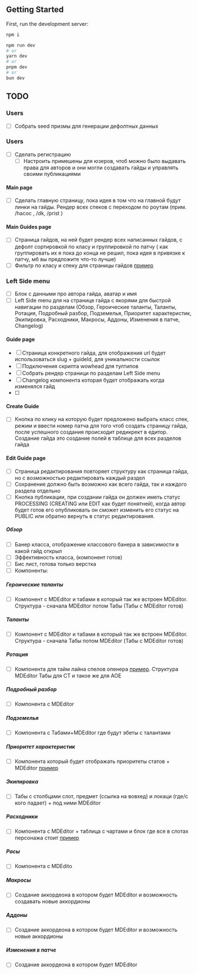 ## Getting Started
First, run the development server:

```bash
npm i

npm run dev
# or
yarn dev
# or
pnpm dev
# or
bun dev
```

## TODO

### Users
 - [ ] Собрать seed призмы для генерации дефолтных данных

### Users
 - [ ] Сделать регистрацию
	 - [ ] Настроить примешены для юзеров, чтоб можно было выдавать права для авторов и они могли создавать гайды и управлять своими публикациями 
 
#### Main page
- [ ] Сделать главную страницу, пока идея в том что на главной будут линки на гайды. Рендер всех спеков с переходом по роутам (прим. /hacoc , /dk, /prist )

#### Main Guides page
- [ ] Страница гайдов, на ней будет рендер всех написанных гайдов, с дефолт сортировкой по класу и группировкой по патчу ( как группировать их я пока до конца не решил, пока идея в привязке к патчу, мб вы предложите что-то лучше) 
- [ ] Фильтр по класу и спеку для страницы гайдов [пример](https://imgur.com/a2wo3lK) 
 
### Left Side menu
- [ ]  Блок с данными про автора гайда, аватар и имя
- [ ] Left Side menu для на странице гайда  с якорями для быстрой навигации по разделам (Обзор, Героические таланты, Таланты, Ротация, Подробный разбор, Подземелья, Приоритет характеристик, Экипировка, Расходники, Макросы, Аддоны, Изменения в патче, Changelog)

#### Guide page
- [ ] Страница конкретного гайда, для отображения url будет использоваться slug + guideId, для уникальности ссылок 
- [ ] Подключения скрипта wowhead для тултипов
- [ ] Собрать рендер страници по разделам Left Side menu
- [ ] Changelog компонента которая будет отображать когда изменялся гайд
- [ ] 
#### Create Guide
- [ ] Кнопка по клику на которую будет предложено выбрать класс спек, режим и ввести номер патча для того чтоб создать страницу гайда, после успешного создания происходит редикрект в едитор. Создание гайда это создание полей в таблице для всех разделов гайда

#### Edit Guide page
- [ ]  Страница редактирования повторяет структуру как страница гайда, но с возможностью редактировать каждый раздел
- [ ] Сохранение должно быть возможно как всего гайда, так и каждого раздела отдельно
- [ ] Кнопка публикации, при создании гайда он должен иметь статус PROCESSING (CREATING или EDIT как будет понятней), когда автор будет готов его опубликовать он сможет изменить его статус на PUBLIC или обратно вернуть в статус редактирования.
##### Обзор
- [ ] Банер класса, отображение классового банера в зависимости в какой гайд открыл
- [ ] Эффективность класса, (компонент готов)
- [ ] Бис лист, готова только верстка
- [ ] Компоненты:
#####  Героические таланты
- [ ] Компонент с MDEditor и табами в который так же встроен MDEditor. Структура - сначала MDEditor  потом Табы (Табы с MDEditor готов)
##### Таланты
- [ ] Компонент с MDEditor и табами в который так же встроен MDEditor. Структура - сначала Табы потом MDEditor  (Табы с MDEditor готов)
##### Ротация
- [ ] Компонента для тайм лайна спелов опенера [пример](https://imgur.com/ULsWWac). Структура MDEditor Табы для СТ и такое же для АОЕ
##### Подробный разбор
- [ ] Компонента с MDEditor 
##### Подземелья
- [ ] Компонента с Табами+MDEditor где будут эбеты с талантами
##### Приоритет характеристик
- [ ] Компонента который будет отображать приоритеты статов + MDEditor [пример](https://imgur.com/undefined) 
##### Экипировка
- [ ] Табы с столбцами слот, предмет (ссылка на вовхед) и локаци (где/с кого падает) + под ними MDEditor
##### Расходники
- [ ] Компонента с MDEditor + таблица с чартами и блок где все в слотах персонажа стоит [пример](https://imgur.com/KSA0iB1)
##### Расы
- [ ] Компонента с MDEdito
##### Макросы
- [ ] Создание аккордеона  в котором будет MDEditor и возможность создавать новые аккордионы
##### Аддоны
- [ ] Создание аккордеона в котором будет MDEditor  и возможность новые аккордионы
##### Изменения в патче
- [ ] Создание аккордеона в котором будет MDEditor 
